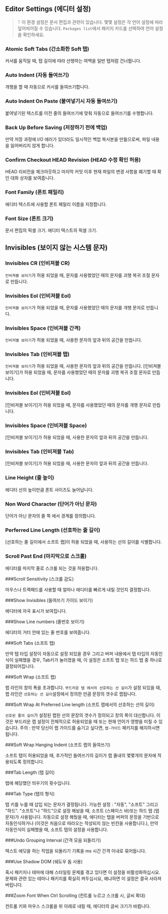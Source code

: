 ## Editor Settings (에디터 설정)

> :grey_question: 이 환경 설정은 문서 편집과 관련이 있습니다. 몇몇 설정은 각 언어
> 설정에 따라 덮어씌어질 수 있습니다. `Packages list`에서 패키지 카드를 선택하여
> 언어 설정을 확인하세요.

### Atomic Soft Tabs (간소화한 Soft 탭)

커서를 움직일 때, 탭 길이에 따라 선행하는 여백을 일반 탭처럼 건너뜁니다.

### Auto Indent (자동 들여쓰기)

개행을 할 때 자동으로 커서를 들여쓰기합니다.

### Auto Indent On Paste (붙여넣기시 자동 들여쓰기)

붙여넣기된 텍스트를 이전 줄의 들여쓰기에 맞춰 자동으로 들여쓰기를 수행합니다.

### Back Up Before Saving (저장하기 전에 백업)

만약 저장 과정에 I/O 에러가 있더라도 일시적인 백업 복사본을 만듦으로써, 파일 내용을 잃어버리지 않게 합니다.

### Confirm Checkout HEAD Revision (HEAD 수정 확인 허용)

HEAD 리비전을 체크아웃하고 마지막 커밋 이후 현재 파일의 변경 사항을 폐기할 때 확인 대화 상자를 보여줍니다.

### Font Family (폰트 패밀리)

에디터 텍스트에 사용할 폰트 패밀리 이름을 지정합니다.

### Font Size (폰트 크기)

문서 편집의 픽셀 크기.
에디터 텍스트의 픽셀 크기.

## Invisibles (보이지 않는 시스템 문자)

### Invisibles CR (인비져블 CR)

`인비져블 보이기`가 허용 되었을 때, 문자를 사용했었던 때의 문자를 괴행 복귀 조절 문자로 만듭니다.

### Invisibles Eol (인비져블 Eol)

`인비져블 보이기`가 허용 되었을 때, 문자를 사용했었던 때의 문자를 개행 문자로 만듭니다.

### Invisibles Space (인비져블 간격)

`인비저별 보이기`가 허용 되었을 때, 사용한 문자의 앞과 뒤의 공간을 만듭니다.

### Invisibles Tab (인비져블 탭)

`인비져블 보이기`가 허용 되었을 때, 사용한 문자의 앞과 뒤의 공간을 만듭니다.
[인비져블 보이기]가 허용 되었을 때, 문자를 사용했었던 때의 문자를 괴행 복귀 조절 문자로 만듭니다.

### Invisibles Eol (인비져블 Eol)

[인비져블 보이기]가 허용 되었을 때, 문자를 사용했었던 때의 문자를 개행 문자로 만듭니다.

### Invisibles Space (인비져블 Space)

[인비져블 보이기]가 허용 되었을 때, 사용한 문자의 앞과 뒤의 공간을 만듭니다.

### Invisibles Tab (인비져블 Tab)

[인비져블 보이기]가 허용 되었을 때, 사용한 문자의 앞과 뒤의 공간을 만듭니다.

### Line Height (줄 높이)

에디터 선의 높이만큼 폰트 사이즈도 늘어납니다.

### Non Word Character (단어가 아닌 문자)

단어가 아닌 문자의 줄 쪽 에서 경계를 정의합니다.

### Perferred Line Length (선호하는 줄 길이)

[선호하는 줄 길이에서 소프트 랩]이 허용 되었을 때, 사용하는 선의 길이를 식별합니다.

### Scroll Past End (마지막으로 스크롤)

에디터를 마지막 줄로 스크롤 되는 것을 허용합니다.

###Scroll Sensitivity (스크롤 감도)

마우스나 트랙패드를 사용할 때 얼마나 에디터를 빠르게 내릴 것인지 결정합니다.

###Show Invisibles (들여쓰기 가이드 보이기)

에디터에 자국 표시가 보여집니다.

###Show Line numbers (줄번호 보이기)

에디터의 거터 안에 있는 줄 번호를 보여줍니다.

###Soft Tabs (소프트 탭)

만약 탭 타입 설정이 자동으로 설정 되있을 경우 그리고 버퍼 내용에서 탭 타입의 자동인식이 실패했을 경우, Tab키가 눌러졌을 때, 이 설정은 소프트 탭 또는 하드 탭 중 하나로 결정되어집니다.

###Soft Wrap (소프트 랩)

랩 라인의 창의 폭을 초과합니다.
`부드러운 탭 에서의 선호하는 선 길이`가 설정 되있을 때, 랩 라인은 `선호하는 선 길이`설정에서 정의한 만큼 문장의 갯수로 랩됩니다.

###Soft Wrap At Preferred Line length (소프트 랩에서의 선호하는 선의 길이)

`선호된 줄의 길이`가 설정된 랩된 선의 문장의 갯수가 정의되고 창의 폭이 대신합니다. 이것은 부드러운 랩 설정이 전체적으로 허용되었을 때 또는 현재 언어가 영향을 미칠 수 있습니다.
주의 : 만약 당신이 랩 가이드를 숨기고 싶다면, `랩-가이드` 패키지를 해지하시면 됩니다.

###Soft Wrap Hanging Indent (소프트 랩의 들여쓰기)

소프트 탭이 허용되었을 때, 추가적인 들여쓰기의 길이가 랩 줄내의 몇몇개의 문자에 적용되도록 정의합니다.

###Tab Length (탭 길이)

탭에 해당했던 띄우기의 횟수입니다.

###Tab Type (탭의 형식)

탭 키를 누를 때 삽입 되는 문자가 결정됩니다.
가능한 설정 : "자동", "소프트" 그리고 "하드".
"소프트"나 "하드"으로 설정 해놨을 때, 소프트 (스페이스 바)또는 하드 탭 (탭 문자)가 사용됩니다.
자동으로 설정 해뒀을 때, 에디터는 탭을 버퍼의 문장을 기반으로 자동인식하거나 (이것은 처음으로 따라오는 작성되지 않는 빈칸을 사용합니다.), 만약 자동인식이 실패했을 때, 소프트 탭의 설정을 사용합니다.

###Undo Grouping Interval (간격 모음 되돌리기)

텍스트 에딧을 하는 작업을 되돌리기 기록을 ms 시간 간격 이내로 묶어둡니다.

###Use Shadow DOM (쉐도우 돔 사용)

혹시 패키지나 테마에 대해 스타일링 문제를 겪고 있다면 이 설정을 비활성화하십시요.
문제와 관련 있는 테마나 패키지를 확실히 켜두십시요, 왜냐하면 이 설정은 결국 사라져 버립니다.

###Zoom Font When Ctrl Scrolling (컨트롤 누르고 스크롤 시, 글씨 확대)

컨트롤 키와 마우스 스크롤을 위 아래로 내릴 때, 에디터의 글씨 크기가 바뀝니다.
